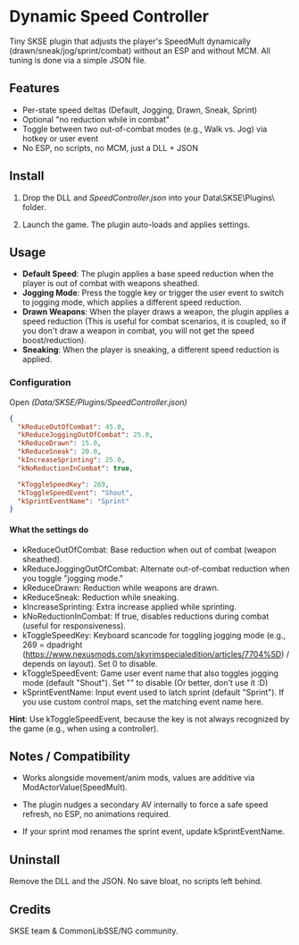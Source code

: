 # Dynamic Speed Controller

Tiny SKSE plugin that adjusts the player's SpeedMult dynamically (drawn/sneak/jog/sprint/combat) without an ESP and without MCM.
All tuning is done via a simple JSON file.

## Features
- Per-state speed deltas (Default, Jogging, Drawn, Sneak, Sprint)
- Optional "no reduction while in combat"
- Toggle between two out-of-combat modes (e.g., Walk vs. Jog) via hotkey or user event
- No ESP, no scripts, no MCM, just a DLL + JSON

## Install
1. Drop the DLL and *SpeedController.json* into your Data\SKSE\Plugins\ folder.

2. Launch the game. The plugin auto-loads and applies settings.

## Usage
- **Default Speed**: The plugin applies a base speed reduction when the player is out of combat with weapons sheathed.
- **Jogging Mode**: Press the toggle key or trigger the user event to switch to jogging mode, which applies a different speed reduction.
- **Drawn Weapons**: When the player draws a weapon, the plugin applies a speed reduction (This is useful for combat scenarios, it is coupled, so if you don't draw a weapon in combat, you will not get the speed boost/reduction).
- **Sneaking**: When the player is sneaking, a different speed reduction is applied.

### Configuration
Open *(Data/SKSE/Plugins/SpeedController.json)*

```json
{
  "kReduceOutOfCombat": 45.0,
  "kReduceJoggingOutOfCombat": 25.0,
  "kReduceDrawn": 15.0,
  "kReduceSneak": 20.0,
  "kIncreaseSprinting": 25.0,
  "kNoReductionInCombat": true,

  "kToggleSpeedKey": 269,
  "kToggleSpeedEvent": "Shout",
  "kSprintEventName": "Sprint"
}
```

#### What the settings do
- kReduceOutOfCombat: Base reduction when out of combat (weapon sheathed).
- kReduceJoggingOutOfCombat: Alternate out-of-combat reduction when you toggle "jogging mode."
- kReduceDrawn: Reduction while weapons are drawn.
- kReduceSneak: Reduction while sneaking.
- kIncreaseSprinting: Extra increase applied while sprinting.
- kNoReductionInCombat: If true, disables reductions during combat (useful for responsiveness).
- kToggleSpeedKey: Keyboard scancode for toggling jogging mode (e.g., 269 = dpadright (https://www.nexusmods.com/skyrimspecialedition/articles/7704%5D) / depends on layout). Set 0 to disable.
- kToggleSpeedEvent: Game user event name that also toggles jogging mode (default "Shout"). Set "" to disable (Or better, don't use it :D)
- kSprintEventName: Input event used to latch sprint (default "Sprint"). If you use custom control maps, set the matching event name here.

**Hint**: Use kToggleSpeedEvent, because the key is not always recognized by the game (e.g., when using a controller).

## Notes / Compatibility
- Works alongside movement/anim mods, values are additive via ModActorValue(SpeedMult).

- The plugin nudges a secondary AV internally to force a safe speed refresh, no ESP, no animations required.

- If your sprint mod renames the sprint event, update kSprintEventName.

## Uninstall
Remove the DLL and the JSON. No save bloat, no scripts left behind.

## Credits
SKSE team & CommonLibSSE/NG community.
